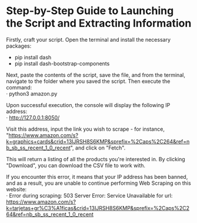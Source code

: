 # Step-by-Step Guide to Launching the Script and Extracting Information

Firstly, craft your script. Open the terminal and install the necessary packages:
- pip install dash
- pip install dash-bootstrap-components


Next, paste the contents of the script, save the file, and from the terminal, navigate to the folder where you saved the script. Then execute the command:</br>
· python3 amazon.py


Upon successful execution, the console will display the following IP address:</br>
· http://127.0.0.1:8050/

Visit this address, input the link you wish to scrape - for instance, "https://www.amazon.com/s?k=graphics+cards&crid=13IJRSH8S6KMP&sprefix=%2Caps%2C264&ref=nb_sb_ss_recent_1_0_recent", and click on "Fetch".

This will return a listing of all the products you're interested in. By clicking "Download", you can download the CSV file to work with.


If you encounter this error, it means that your IP address has been banned, and as a result, you are unable to continue performing Web Scraping on this website:</br>
· Error during scraping: 503 Server Error: Service Unavailable for url: https://www.amazon.com/s?k=tarjetas+gr%C3%A1ficas&crid=13IJRSH8S6KMP&sprefix=%2Caps%2C264&ref=nb_sb_ss_recent_1_0_recent
